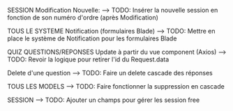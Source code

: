 SESSION
Modification Nouvelle:
--> TODO: Insérer la nouvelle session en fonction de son numéro d'ordre (après Modification)

TOUS LE SYSTEME
Notification (formulaires Blade)
--> TODO: Mettre en place le système de Notification pour les formulaires Blade

QUIZ QUESTIONS/REPONSES
Update à partir du vue component (Axios)
--> TODO: Revoir la logique pour retirer l'id du Request.data

Delete d'une question
--> TODO: Faire un delete cascade des réponses

TOUS LES MODELS
--> TODO: Faire fonctionner la suppression en cascade

SESSION
--> TODO: Ajouter un champs pour gérer les session free
